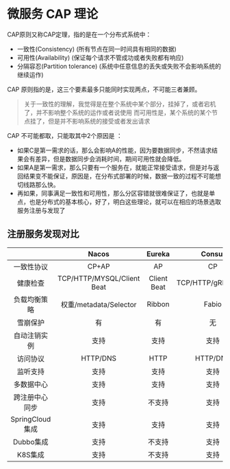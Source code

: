 
# 微服务 CAP 理论

CAP原则又称CAP定理，指的是在一个分布式系统中：

- 一致性(Consistency) (所有节点在同一时间具有相同的数据)
- 可用性(Availability) (保证每个请求不管成功或者失败都有响应)
- 分隔容忍(Partition tolerance) (系统中任意信息的丢失或失败不会影响系统的继续运作)


CAP 原则指的是，这三个要素最多只能同时实现两点，不可能三者兼顾。

> 关于一致性的理解，我觉得是在整个系统中某个部分，挂掉了，或者宕机了，并不影响整个系统的运作或者说使用
> 而可用性是，某个系统的某个节点挂了，但是并不影响系统的接受或者发出请求
 
CAP 不可能都取，只能取其中2个原因是 ：
- 如果C是第一需求的话，那么会影响A的性能，因为要数据同步，不然请求结果会有差异，但是数据同步会消耗时间，期间可用性就会降低。
- 如果A是第一需求，那么只要有一个服务在，就能正常接受请求，但是对与返回结果变不能保证，原因是，在分布式部署的时候，数据一致的过程不可能想切线路那么快。
- 再如果，同事满足一致性和可用性，那么分区容错就很难保证了，也就是单点，也是分布式的基本核心，好了，明白这些理论，就可以在相应的场景选取服务注册与发现了

## 注册服务发现对比

| | Nacos | Eureka | Consul | CoreDNS | Zookeeper |
| :---: | :---: | :---: | :---: | :---: | :---: |
|一致性协议 | CP+AP | AP | CP | 	— | CP |
|健康检查 | TCP/HTTP/MYSQL/Client Beat | Client Beat | TCP/HTTP/gRPC/Cmd | 	— | Keep Alive |
|负载均衡策略 | 权重/metadata/Selector | Ribbon | Fabio | RoundRobin | 	—  |
|雪崩保护 | 有 | 有 | 无 | 无 | 无 |
|自动注销实例 | 支持 | 支持 | 支持 | 不支持 | 支持 |
|访问协议 | HTTP/DNS | HTTP | HTTP/DNS | DNS | TCP |
|监听支持 | 支持 | 支持 | 支持 | 不支持 | 支持 |
|多数据中心 | 支持 | 支持 | 支持 | 不支持 | 不支持 |
|跨注册中心同步 | 支持 | 不支持 | 支持 | 不支持 | 不支持 |
|SpringCloud集成 | 支持 | 支持 | 支持 | 不支持 | 支持 |
|Dubbo集成 | 支持 | 不支持 | 支持 | 不支持 | 支持 |
|K8S集成 | 支持 | 不支持 | 支持 | 支持 | 不支持 |